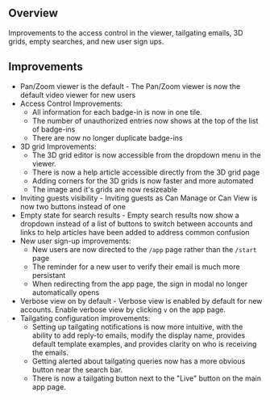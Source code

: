 ## Overview

Improvements to the access control in the viewer, tailgating emails, 3D grids, empty searches, and new user sign ups.


## Improvements

- Pan/Zoom viewer is the default - The Pan/Zoom viewer is now the default video viewer for new users
- Access Control Improvements:
  - All information for each badge-in is now in one tile.
  - The number of unauthorized entries now shows at the top of the list of badge-ins
  - There are now no longer duplicate badge-ins
- 3D grid Improvements:
  - The 3D grid editor is now accessible from the dropdown menu in the viewer.
  - There is now a help article accessible directly from the 3D grid page
  - Adding corners for the 3D grids is now faster and more automated
  - The image and it's grids are now resizeable
- Inviting guests visibility - Inviting guests as Can Manage or Can View is now two buttons instead of one
- Empty state for search results - Empty search results now show a dropdown instead of a list of buttons to switch between accounts and links to help articles have been added to address common confusion
- New user sign-up improvements:
  - New users are now directed to the `/app` page rather than the `/start` page
  - The reminder for a new user to verify their email is much more persistant
  - When redirecting from the app page, the sign in modal no longer automatically opens
- Verbose view on by default - Verbose view is enabled by default for new accounts. Enable verbose view by clicking `v` on the app page.
- Tailgating configuration improvements:
  - Setting up tailgating notifications is now more intuitive, with the ability to add reply-to emails, modify the display name, provides default template examples, and provides clarity on who is receiving the emails.
  - Getting alerted about tailgating queries now has a more obvious button near the search bar.
  - There is now a tailgating button next to the "Live" button on the main app page.